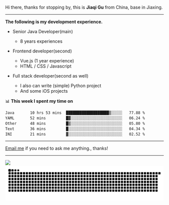 Hi there, thanks for stopping by, this is **Jiaqi Gu** from China, base in Jiaxing.

---

**The following is my development experience.**

- Senior Java Developer(main)
  - 8 years experiences

- Frontend developer(second)
  - Vue.js (1 year experience)
  - HTML / CSS / Javascript
  
- Full stack developer(second as well)
  - I also can write (simple) Python project
  - And some iOS projects

📊 **This week I spent my time on**
<!--START_SECTION:waka-->

```txt
Java       10 hrs 53 mins  ███████████████████▒░░░░░   77.88 %
YAML       52 mins         █▓░░░░░░░░░░░░░░░░░░░░░░░   06.24 %
Other      48 mins         █▒░░░░░░░░░░░░░░░░░░░░░░░   05.80 %
Text       36 mins         █░░░░░░░░░░░░░░░░░░░░░░░░   04.34 %
INI        21 mins         ▓░░░░░░░░░░░░░░░░░░░░░░░░   02.52 %
```

<!--END_SECTION:waka-->

---

[Email me](mailto:htk2klwgr@mozmail.com?subject=Hiring_from_GitHub) if you need to ask me anything., thanks!

---

![]( https://visitor-badge.glitch.me/badge?page_id=githubgujiaqi)
![]( https://github.com/droid-Q/droid-Q/raw/output/github-contribution-grid-snake.svg#gh-dark-mode-only)
